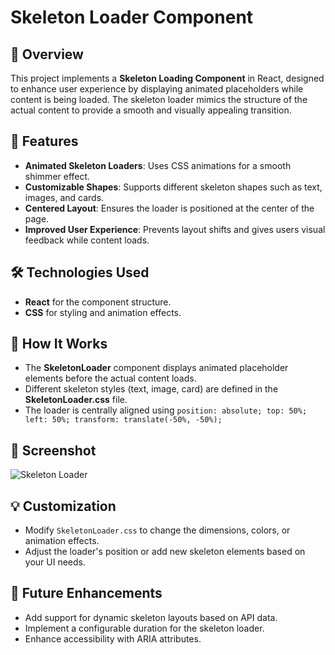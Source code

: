 # Skeleton Loader Component

## 🚀 Overview
This project implements a **Skeleton Loading Component** in React, designed to enhance user experience by displaying animated placeholders while content is being loaded. The skeleton loader mimics the structure of the actual content to provide a smooth and visually appealing transition.

## 🎨 Features
- **Animated Skeleton Loaders**: Uses CSS animations for a smooth shimmer effect.
- **Customizable Shapes**: Supports different skeleton shapes such as text, images, and cards.
- **Centered Layout**: Ensures the loader is positioned at the center of the page.
- **Improved User Experience**: Prevents layout shifts and gives users visual feedback while content loads.

## 🛠️ Technologies Used
- **React** for the component structure.
- **CSS** for styling and animation effects.

## 📝 How It Works
- The **SkeletonLoader** component displays animated placeholder elements before the actual content loads.
- Different skeleton styles (text, image, card) are defined in the **SkeletonLoader.css** file.
- The loader is centrally aligned using `position: absolute; top: 50%; left: 50%; transform: translate(-50%, -50%);`

## 📸 Screenshot
![Skeleton Loader](screenshot.png)

## 💡 Customization
- Modify `SkeletonLoader.css` to change the dimensions, colors, or animation effects.
- Adjust the loader's position or add new skeleton elements based on your UI needs.

## 🎯 Future Enhancements
- Add support for dynamic skeleton layouts based on API data.
- Implement a configurable duration for the skeleton loader.
- Enhance accessibility with ARIA attributes.
